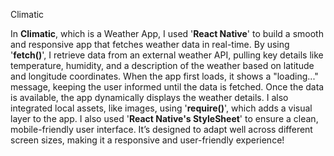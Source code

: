 Climatic

In **Climatic**, which is a Weather App, I used '**React Native**' to build a smooth and responsive app that fetches weather data in real-time. By using '**fetch()**', I retrieve data from an external weather API, pulling key details like temperature, humidity, and a description of the weather based on latitude and longitude coordinates. When the app first loads, it shows a "loading..." message, keeping the user informed until the data is fetched. Once the data is available, the app dynamically displays the weather details. I also integrated local assets, like images, using '**require()**', which adds a visual layer to the app. I also used '**React Native's StyleSheet**' to ensure a clean, mobile-friendly user interface. It’s designed to adapt well across different screen sizes, making it a responsive and user-friendly experience!
